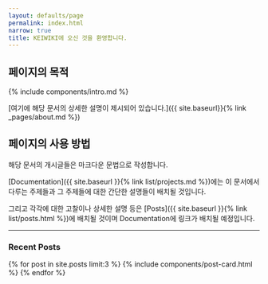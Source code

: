 ```yaml
---
layout: defaults/page
permalink: index.html
narrow: true
title: KEIWIKI에 오신 것을 환영합니다.
---
```


## 페이지의 목적

{% include components/intro.md %}

[여기에 해당 문서의 상세한 설명이 제시되어 있습니다.]({{ site.baseurl}}{% link _pages/about.md %})

## 페이지의 사용 방법
해당 문서의 개시글들은 마크다운 문법으로 작성합니다.

[Documentation]({{ site.baseurl }}{% link list/projects.md %})에는 이 문서에서 다루는 주제들과 그 주제들에 대한 간단한 설명들이 배치될 것입니다.

그리고 각각에 대한 고찰이나 상세한 설명 등은 [Posts]({{ site.baseurl }}{% link list/posts.html %})에 배치될 것이며 Documentation에 링크가 배치될 예정입니다.

<hr />

### Recent Posts

{% for post in site.posts limit:3 %}
{% include components/post-card.html %}
{% endfor %}


